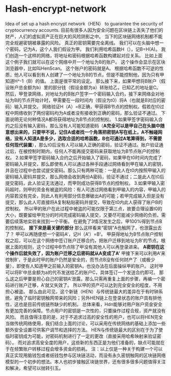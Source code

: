 # Hash-encrypt-network
Idea of set up a hash encrypt network（HEN） to guarantee the security of cryptocurrency accounts.
目前有很多人因为安全问题在区块链上丢失了他们的财产，人们的虚拟资产正在巨大的风险阴影之中。
当下的区块链网络机制都不能完全规避密钥被暴露的风险。
真正的密钥需要完全离线。
我们可以在头脑中想一个密码，记为A，这个人我们假设为甲。
我们利用哈希函数H（），记B=H(A)。
我们创造一个这样的网络，将地址和密码根据哈希函数构建起对应关系。
比如上面这个例子我们就可以在这个网络中开一个地址为B的账户。
这个操作会显示在区块浏览器中，比如叫HenScan。
这个账户的密码就是A。
根据哈希函数不可逆的性质，他人可以看到有人创建了一个地址为B的节点，但是不能控制他，因为只有甲知道H^-1（B）的值。
上面是很平常的设定。
那么接下来，如果甲想将B账户（假设账户总金额为b）里的部分钱（假设金额为a）转账给乙，已知乙的地址是C。
然后，甲登录网络，对地址为的B账户签字一个密码输入合约，接下来网络会对地址为B的节点开始计时，甲需要在一段时间内（假设为t0）将A（也就是B对应的密码）输入并提交。
网络验证H（A）=B正确，甲获得B节点的控制权。假若在t0过程中网络收到了两份密码均为A或者没有接收到正确的密码，那么验证不通过。
下面说明无论何种情况A都将获得地址为B节点的控制权。
  1.如果甲签字密码输入合约之后没有输入密码，那么没有人可能知道密码（**A完全可以是甲自己在头脑中随意想出来的，只要甲不说，记住A或者找一个角落把密钥A写在纸上，A不触碰网络，没有人知道A是多少，选取合适的哈希函数，B也可通过A笔算得到，不需要任何现代装置**），那么t0后没有人可以输入正确的密码，验证不通过。账户验证通过后，在被控制时期内，任何人不能再提交密码来获取地址为B节点账户的控制权。
  2.如果甲签字密码输入合约之后开始输入了密码，如果甲在t0时间内完成了密码输入并提交，那么即使有人可以通过各种手段通过网络看到甲在输入的密钥，并且在过程中也尝试提交密码。那么只有两种可能：一是此人在t0内按照甲输入的密码输入密码并提交，那么网络会收到两份A密码，验证不通过；二是此人在t0后提交密码，此人验证无法通过，而甲则成功获得B节点的控制权。
  3.如果甲输入密码超时，则甲的资金有被盗的风险：有人可透过网络看到甲输入的内容，甲输入的内容若没有完全，则此人有利用部分信息爆破出A的可能；若甲完成输入但是没有提交，那么此人可直接将A复制粘贴密码并提交，导致在t0内此人获得了账户B的控制权。
所以甲的账户在此过程中被盗的可能仅限于第三点，故要合理设置t0的大小，既要留给甲充分的时间完成密码输入提交，又要尽可能减少网络的负担。需要后续落地实验来找到一个平衡。
在避免了3情况发生之后，甲100%得到节点B的控制权。
**接下来是最关键的部分**
那么这样看来“密钥”A也触网了，也泄露出去了？
甲可以再随便想一个密码A'，记H（A'）=B'。
甲获得地址为B节点账户控制权之后，可以在这个网络中签订账户迁移合约，把账户迁移到地址为B'的节点。根据上面的规则，这个过程中B节点除了甲没有其他人可以再登录进来。
**A密钥在这个操作后就失效了，因为账户迁移之后密码就从A变成了A'**
甲接下来可以利用A'来控制B'，于是此时甲的账户仍然是安全的，而节点B没有任何财产了（或极少量），即使有人知道甲之前输入的密钥A，也没办法在后面操纵甲的账户。
这时甲可以将B'中总金额为a的代币发送给乙的账户C，具体签订一个发送合约即可。
那么这之后甲要是担心自己的密钥A'泄露，那么只需再重复上面的步骤，再编一个密码进行账户迁移，A'就又失效了。
所以甲的资产可以达到完全安全的程度，不用担心被盗。
那么由此可见，这个新链（HEN）与传统链最大的差异在于有时钟系统，避免了临时密钥触网带来的风险；另外HEN链上在登录状态的账户具有排他性，这也是目前传统链所缺少的机制。
总体来看，Hdn能够对用户账户资金安全有更加完善的保障。节点用户的密钥是一次性的，只要操作过程合规，资产就没有风险。
而且值得注意的是，对于不追求过高的安全性的用户，也可以将HEN完全当做传统网络使用，我们结合上面的讨论，可以采用在传统网络的基础上添加一些额外安全设置可供客户调节和选择的方法。
HEN与传统链最大的区别在于为了使临时密钥成为可能，对密码机制进行了一定的更改（直接采用哈希映射来验证密码）。
而对追求高安全度的用户，这些新的东西正是为他们准备的，缺点可能就在于在频繁账户转移过程会增多资金的损耗。
注：以上仅是一种关于构建一个可以真正实现用脑钱包或者纸钱包参与区块链活动，而没有永久密钥触网的区块链网络模型的一个初步的想法。本人也初步接触区块链世界，还有很多很多问题值得关注和解决，希望可以抛转引玉。

